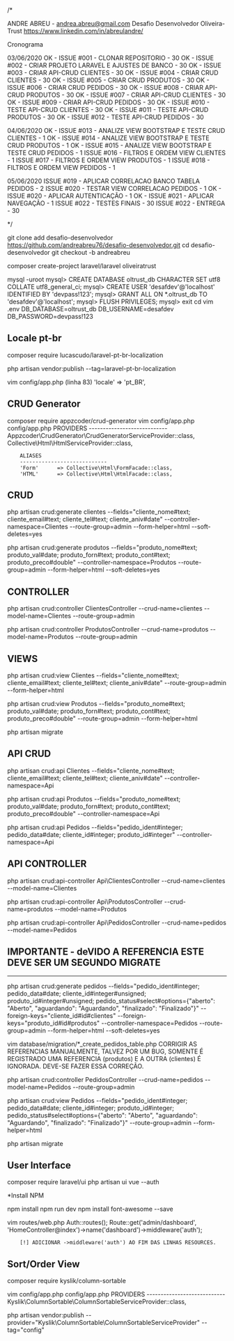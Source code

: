/*

ANDRE ABREU - andrea.abreu@gmail.com
Desafio Desenvolvedor Oliveira-Trust
https://www.linkedin.com/in/abreulandre/

Cronograma

03/06/2020
OK - ISSUE #001 - CLONAR REPOSITORIO - 30
OK - ISSUE #002 - CRIAR PROJETO LARAVEL E AJUSTES DE BANCO - 30
OK - ISSUE #003 - CRIAR API-CRUD CLIENTES - 30
OK - ISSUE #004 - CRIAR CRUD CLIENTES - 30
OK - ISSUE #005 - CRIAR CRUD PRODUTOS - 30
OK - ISSUE #006 - CRIAR CRUD PEDIDOS  - 30
OK - ISSUE #008 - CRIAR API-CRUD PRODUTOS - 30
OK - ISSUE #007 - CRIAR API-CRUD CLIENTES - 30
OK - ISSUE #009 - CRIAR API-CRUD PEDIDOS  - 30
OK - ISSUE #010 - TESTE API-CRUD CLIENTES - 30
OK - ISSUE #011 - TESTE API-CRUD PRODUTOS - 30
OK - ISSUE #012 - TESTE API-CRUD PEDIDOS  - 30

04/06/2020
OK - ISSUE #013 - ANALIZE VIEW BOOTSTRAP E TESTE CRUD CLIENTES - 1
OK - ISSUE #014 - ANALIZE VIEW BOOTSTRAP E TESTE CRUD PRODUTOS - 1
OK - ISSUE #015 - ANALIZE VIEW BOOTSTRAP E TESTE CRUD PEDIDOS - 1
ISSUE #016 - FILTROS E ORDEM VIEW CLIENTES - 1
ISSUE #017 - FILTROS E ORDEM VIEW PRODUTOS - 1
ISSUE #018 - FILTROS E ORDEM VIEW PEDIDOS - 1

05/06/2020
ISSUE #019 - APLICAR CORRELACAO BANCO TABELA PEDIDOS - 2
ISSUE #020 - TESTAR VIEW CORRELACAO PEDIDOS - 1
OK - ISSUE #020 - APLICAR AUTENTICAÇÃO - 1
OK - ISSUE #021 - APLICAR NAVEGAÇÃO - 1
ISSUE #022 - TESTES FINAIS - 30
ISSUE #022 - ENTREGA - 30

*/

git clone add desafio-desenvolvedor https://github.com/andreabreu76/desafio-desenvolvedor.git
cd desafio-desenvolvedor
git checkout -b andreabreu

composer create-project laravel/laravel oliveiratrust

mysql -uroot
	mysql> CREATE DATABASE oltrust_db CHARACTER SET utf8 COLLATE utf8_general_ci;
	mysql> CREATE USER 'desafdev'@'localhost' IDENTIFIED BY 'devpass!123';
	mysql> GRANT ALL ON *.oltrust_db TO 'desafdev'@'localhost';
	mysql> FLUSH PRIVILEGES;
	mysql> exit
cd 
vim .env
	DB_DATABASE=oltrust_db
	DB_USERNAME=desafdev
	DB_PASSWORD=devpass!123

Locale pt-br
------------------------

composer require lucascudo/laravel-pt-br-localization

php artisan vendor:publish --tag=laravel-pt-br-localization

vim config/app.php (linha 83)
	'locale' => 'pt_BR',

CRUD Generator
------------------------
composer require appzcoder/crud-generator
vim config/app.php	
	config/app.php
		PROVIDERS
		----------------------------
		Appzcoder\CrudGenerator\CrudGeneratorServiceProvider::class,
	    Collective\Html\HtmlServiceProvider::class,

		ALIASES
		----------------------------
		'Form'      => Collective\Html\FormFacade::class,
		'HTML'      => Collective\Html\HtmlFacade::class,

CRUD
------------------------

php artisan crud:generate clientes --fields="cliente_nome#text; cliente_email#text; cliente_tel#text; cliente_aniv#date"  --controller-namespace=Clientes --route-group=admin --form-helper=html --soft-deletes=yes

php artisan crud:generate produtos --fields="produto_nome#text; produto_val#date; produto_forn#text; produto_cont#text; produto_preco#double"  --controller-namespace=Produtos --route-group=admin --form-helper=html --soft-deletes=yes

CONTROLLER
-------------------------

php artisan crud:controller ClientesController --crud-name=clientes --model-name=Clientes --route-group=admin

php artisan crud:controller ProdutosController --crud-name=produtos --model-name=Produtos --route-group=admin

VIEWS
-------------------------

php artisan crud:view Clientes --fields="cliente_nome#text; cliente_email#text; cliente_tel#text; cliente_aniv#date" --route-group=admin --form-helper=html

php artisan crud:view Produtos --fields="produto_nome#text; produto_val#date; produto_forn#text; produto_cont#text; produto_preco#double" --route-group=admin --form-helper=html

php artisan migrate


API CRUD
-------------------------

php artisan crud:api Clientes --fields="cliente_nome#text; cliente_email#text; cliente_tel#text; cliente_aniv#date" --controller-namespace=Api

php artisan crud:api Produtos --fields="produto_nome#text; produto_val#date; produto_forn#text; produto_cont#text; produto_preco#double" --controller-namespace=Api

php artisan crud:api Pedidos  --fields="pedido_ident#integer; pedido_data#date; cliente_id#integer; produto_id#integer" --controller-namespace=Api


API CONTROLLER
-------------------------

php artisan crud:api-controller Api\\ClientesController --crud-name=clientes --model-name=Clientes

php artisan crud:api-controller Api\\ProdutosController --crud-name=produtos --model-name=Produtos

php artisan crud:api-controller Api\\PedidosController --crud-name=pedidos --model-name=Pedidos


IMPORTANTE - deVIDO A REFERENCIA ESTE DEVE SER UM SEGUNDO MIGRATE
-------------------------
-------------------------

php artisan crud:generate pedidos  --fields="pedido_ident#integer; pedido_data#date; cliente_id#integer#unsigned; produto_id#integer#unsigned; pedido_status#select#options={"aberto": "Aberto", "aguardando": "Aguardando", "finalizado": "Finalizado"}" --foreign-keys="cliente_id#id#clientes" --foreign-keys="produto_id#id#produtos" --controller-namespace=Pedidos --route-group=admin --form-helper=html --soft-deletes=yes

vim database/migration/*_create_pedidos_table.php
	CORRIGIR AS REFERENCIAS MANUALMENTE, TALVEZ POR UM BUG, SOMENTE É REGISTRADO UMA REFERENCIA (produtos) E A OUTRA (clientes) É IGNORADA. DEVE-SE FAZER ESSA CORREÇÃO.

php artisan crud:controller PedidosController --crud-name=pedidos --model-name=Pedidos --route-group=admin

php artisan crud:view Pedidos --fields="pedido_ident#integer; pedido_data#date; cliente_id#integer; produto_id#integer; pedido_status#select#options={"aberto": "Aberto", "aguardando": "Aguardando", "finalizado": "Finalizado"}" --route-group=admin --form-helper=html

php artisan migrate


User Interface 
------------------------

composer require laravel/ui
php artisan ui vue --auth

*Install NPM 

npm install
npm run dev
npm install font-awesome --save


vim routes/web.php
		Auth::routes();
		Route::get('admin/dashboard', 'HomeController@index')->name('dashboard')->middleware('auth');

		[!] ADICIONAR ->middleware('auth') AO FIM DAS LINHAS RESOURCES.

Sort/Order View 
------------------------

composer require kyslik/column-sortable

vim config/app.php
	config/app.php
		PROVIDERS
		----------------------------
		Kyslik\ColumnSortable\ColumnSortableServiceProvider::class,

php artisan vendor:publish --provider="Kyslik\ColumnSortable\ColumnSortableServiceProvider" --tag="config"




